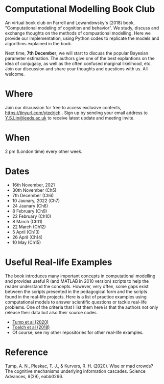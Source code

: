 # Computational Modelling Book Club
An virtual book club on  Farrell and Lewandowsky's (2018) book, "Computational modeling of cognition and behavior". We study, discuss and exchange thoughts on the methods of compuational modelling. Here we provide our implementation, using Python codes to replicate the models and algorithms explained in the book.

Next time, **7th December**, we will start to discuss the popular Bayesian parameter estimation. The authors give one of the best explantions on the idea of conjugacy, as well as the often confused marginal likelihood, etc. Join our discussion and share your thoughts and questions with us.  All welcome. 

# Where 
Join our discussion for free to access exclusive contents, https://tinyurl.com/ytedrjch . Sign up by sending your email address to Y.S.Lin@leeds.ac.uk to receive latest update and meeting invite.

# When
2 pm (London time) every other week. 

# Dates
- 16th November, 2021
- 30th November (Ch5)
- 7th December (Ch6)
- 10 Jaunary, 2022 (Ch7)
- 24 Jaunary (Ch8) 
- 8 February (Ch9)
- 22 February (Ch10)
- 8 March (Ch11)
- 22 March (Ch12)
- 5 April (Ch13)
- 26 April (Ch14)
- 10 May (Ch15)

# Useful Real-life Examples
The book introduces many important concepts in computational modelling and provides useful R (and MATLAB in 2010 version) scripts to help the reader understand the concepts. However, very often, some gaps exist between the scripts presented in the pedagogical form and the scripts found in the real-life projects. Here is a list of practice examples using computational models to answer scientific questions or tackle real-life problems. One of the criteria that I list them here is that the authors not only release their data but also their source codes. 

- [Tump et al (2020)](https://osf.io/ejfm4/)
- [Toelch et al (2018)](https://osf.io/kumrn)
- Of course, see my other repositories for other real-life examples.

# Reference
Tump, A. N., Pleskac, T. J., & Kurvers, R. H. (2020). Wise or mad crowds? The cognitive mechanisms underlying information cascades. Science Advances, 6(29), eabb0266.
